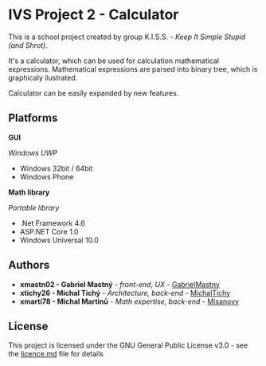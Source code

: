 # IVS Project 2 - Calculator

This is a school project created by group K.I.S.S. - *Keep It Simple Stupid (and Shrot)*.

It's a calculator, which can be used for calculation mathematical expressions. Mathematical expressions are parsed into binary tree, 
which is graphicaly ilustrated. 

Calculator can be easily expanded by new features.

## Platforms
**GUI**

*Windows UWP*
  * Windows 32bit / 64bit
  * Windows Phone
  
 **Math library**

*Portable library*
  * .Net Framework 4.6
  * ASP.NET Core 1.0
  * Windows Universal 10.0 
  

## Authors

* **xmastn02 - Gabriel Mastný** - *front-end, UX* - [GabrielMastny](https://github.com/GabrielMastny)
* **xtichy26 - Michal Tichý** - *Architecture, back-end* - [MichalTichy](https://github.com/MichalTichy)
* **xmarti78 - Michal Martinů** - *Math expertise, back-end* - [Misanovy](https://github.com/Misanovy)

## License

This project is licensed under the GNU General Public License v3.0 - see the [licence.md](licence.md) file for details
